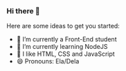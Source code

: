 ### Hi there 👋

Here are some ideas to get you started:

- 🔭 I’m currently a Front-End student 
- 🌱 I’m currently learning NodeJS
- 👯 I like HTML, CSS and JavaScript 
- 😄 Pronouns: Ela/Dela


